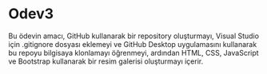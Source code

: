 # Odev3
Bu ödevin amacı, GitHub kullanarak bir repository oluşturmayı, Visual Studio için .gitignore dosyası eklemeyi ve GitHub Desktop uygulamasını kullanarak bu repoyu bilgisaya klonlamayı öğrenmeyi, ardından HTML, CSS, JavaScript ve Bootstrap kullanarak bir resim galerisi oluşturmayı içerir.
